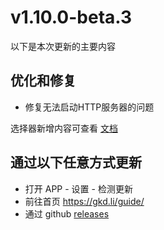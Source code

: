 # v1.10.0-beta.3

以下是本次更新的主要内容

## 优化和修复

- 修复无法启动HTTP服务器的问题

选择器新增内容可查看 [文档](https://gkd.li/guide/selector)

## 通过以下任意方式更新

- 打开 APP - 设置 - 检测更新
- 前往首页 <https://gkd.li/guide/>
- 通过 github [releases](https://github.com/gkd-kit/gkd/releases)
